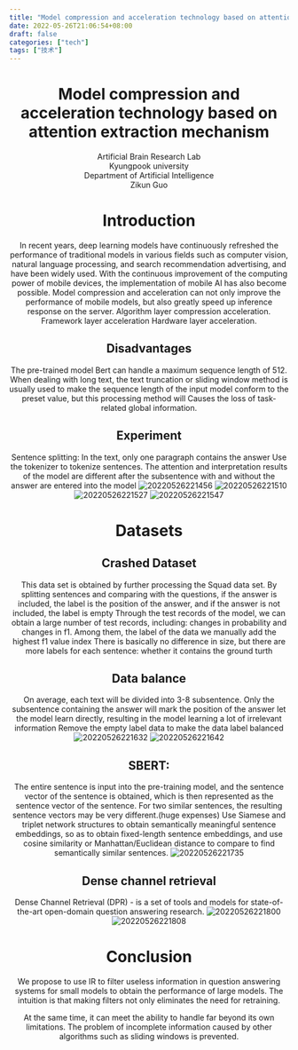 ```yaml
---
title: "Model compression and acceleration technology based on attention extraction mechanism"
date: 2022-05-26T21:06:54+08:00
draft: false
categories: ["tech"]
tags: ["技术"]
---
```

<h1 align = "center">Model compression and acceleration technology based on attention extraction mechanism
</h1>
<center>Artificial Brain Research Lab<center/>
<center>Kyungpook university<center/>
<center>Department of Artificial Intelligence<center/>
<center>Zikun Guo<center/>

# Introduction

In recent years, deep learning models have continuously refreshed the performance of traditional models in various fields such as computer vision, natural language processing, and search recommendation advertising, and have been widely used. With the continuous improvement of the computing power of mobile devices, the implementation of mobile AI has also become possible.
Model compression and acceleration can not only improve the performance of mobile models, but also greatly speed up inference response on the server.
Algorithm layer compression acceleration.
Framework layer acceleration
Hardware layer acceleration.

## Disadvantages
The pre-trained model Bert can handle a maximum sequence length of 512. 
When dealing with long text, the text truncation or sliding window method is usually used to make the sequence length of the input model conform to the preset value, but this processing method will Causes the loss of task-related global information.

## Experiment

Sentence splitting:
In the text, only one paragraph contains the answer
Use the tokenizer to tokenize sentences.
The attention and interpretation results of the model are different after the subsentence with and without the answer are entered into the model
![20220526221456](https://raw.githubusercontent.com/Gzk738/vps_picgo/master/images/20220526221456.png)
![20220526221510](https://raw.githubusercontent.com/Gzk738/vps_picgo/master/images/20220526221510.png)
![20220526221527](https://raw.githubusercontent.com/Gzk738/vps_picgo/master/images/20220526221527.png)
![20220526221547](https://raw.githubusercontent.com/Gzk738/vps_picgo/master/images/20220526221547.png)
 
# Datasets

## Crashed Dataset
This data set is obtained by further processing the Squad data set. By splitting sentences and comparing with the questions, if the answer is included, the label is the position of the answer, and if the answer is not included, the label is empty
Through the test records of the model, we can obtain a large number of test records, including: changes in probability and changes in f1. Among them, the label of the data we manually add the highest f1 value index
There is basically no difference in size, but there are more labels for each sentence: whether it contains the ground turth

## Data balance
On average, each text will be divided into 3-8 subsentence.
Only the subsentence containing the answer will mark the position of the answer
let the model learn directly, resulting in the model learning a lot of irrelevant information
Remove the empty label data to make the data label balanced
![20220526221632](https://raw.githubusercontent.com/Gzk738/vps_picgo/master/images/20220526221632.png)
![20220526221642](https://raw.githubusercontent.com/Gzk738/vps_picgo/master/images/20220526221642.png)

## SBERT:
The entire sentence is input into the pre-training model, and the sentence vector of the sentence is obtained, which is then represented as the sentence vector of the sentence.
For two similar sentences, the resulting sentence vectors may be very different.(huge expenses)
Use Siamese and triplet network structures to obtain semantically meaningful sentence embeddings, so as to obtain fixed-length sentence embeddings, and use cosine similarity or Manhattan/Euclidean distance to compare to find semantically similar sentences.
![20220526221735](https://raw.githubusercontent.com/Gzk738/vps_picgo/master/images/20220526221735.png)

## Dense channel retrieval
Dense Channel Retrieval (DPR) - is a set of tools and models for state-of-the-art open-domain question answering research.
![20220526221800](https://raw.githubusercontent.com/Gzk738/vps_picgo/master/images/20220526221800.png)
![20220526221808](https://raw.githubusercontent.com/Gzk738/vps_picgo/master/images/20220526221808.png)

# Conclusion
We propose to use IR to filter useless information in question answering systems for small models to obtain the performance of large models. The intuition is that making filters not only eliminates the need for retraining.

At the same time, it can meet the ability to handle far beyond its own limitations. The problem of incomplete information caused by other algorithms such as sliding windows is prevented.